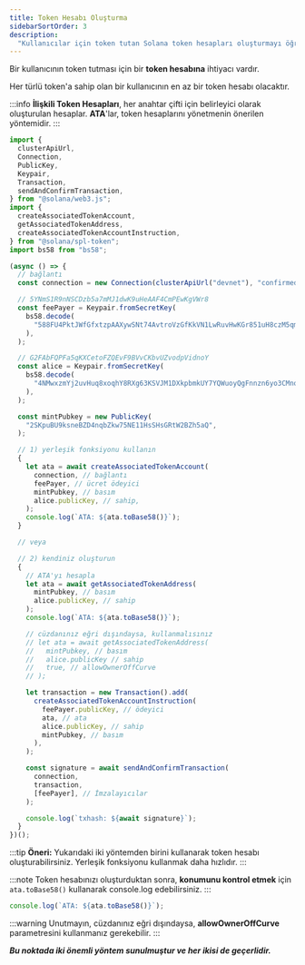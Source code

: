 ```yaml
---
title: Token Hesabı Oluşturma
sidebarSortOrder: 3
description:
  "Kullanıcılar için token tutan Solana token hesapları oluşturmayı öğrenin."
---
```


Bir kullanıcının token tutması için bir **token hesabına** ihtiyacı vardır.

Her türlü token'a sahip olan bir kullanıcının en az bir token hesabı olacaktır.

:::info
**İlişkili Token Hesapları**, her anahtar çifti için belirleyici olarak oluşturulan hesaplar. **ATA**'lar, token hesaplarını yönetmenin önerilen yöntemidir.
:::

```typescript filename="ata.ts"
import {
  clusterApiUrl,
  Connection,
  PublicKey,
  Keypair,
  Transaction,
  sendAndConfirmTransaction,
} from "@solana/web3.js";
import {
  createAssociatedTokenAccount,
  getAssociatedTokenAddress,
  createAssociatedTokenAccountInstruction,
} from "@solana/spl-token";
import bs58 from "bs58";

(async () => {
  // bağlantı
  const connection = new Connection(clusterApiUrl("devnet"), "confirmed");

  // 5YNmS1R9nNSCDzb5a7mMJ1dwK9uHeAAF4CmPEwKgVWr8
  const feePayer = Keypair.fromSecretKey(
    bs58.decode(
      "588FU4PktJWfGfxtzpAAXywSNt74AvtroVzGfKkVN1LwRuvHwKGr851uH8czM5qm4iqLbs1kKoMKtMJG4ATR7Ld2",
    ),
  );

  // G2FAbFQPFa5qKXCetoFZQEvF9BVvCKbvUZvodpVidnoY
  const alice = Keypair.fromSecretKey(
    bs58.decode(
      "4NMwxzmYj2uvHuq8xoqhY8RXg63KSVJM1DXkpbmkUY7YQWuoyQgFnnzn6yo3CMnqZasnNPNuAT2TLwQsCaKkUddp",
    ),
  );

  const mintPubkey = new PublicKey(
    "2SKpuBU9ksneBZD4nqbZkw75NE11HsSHsGRtW2BZh5aQ",
  );

  // 1) yerleşik fonksiyonu kullanın
  {
    let ata = await createAssociatedTokenAccount(
      connection, // bağlantı
      feePayer, // ücret ödeyici
      mintPubkey, // basım
      alice.publicKey, // sahip,
    );
    console.log(`ATA: ${ata.toBase58()}`);
  }

  // veya

  // 2) kendiniz oluşturun
  {
    // ATA'yı hesapla
    let ata = await getAssociatedTokenAddress(
      mintPubkey, // basım
      alice.publicKey, // sahip
    );
    console.log(`ATA: ${ata.toBase58()}`);

    // cüzdanınız eğri dışındaysa, kullanmalısınız
    // let ata = await getAssociatedTokenAddress(
    //   mintPubkey, // basım
    //   alice.publicKey // sahip
    //   true, // allowOwnerOffCurve
    // );

    let transaction = new Transaction().add(
      createAssociatedTokenAccountInstruction(
        feePayer.publicKey, // ödeyici
        ata, // ata
        alice.publicKey, // sahip
        mintPubkey, // basım
      ),
    );

    const signature = await sendAndConfirmTransaction(
      connection,
      transaction,
      [feePayer], // İmzalayıcılar
    );

    console.log(`txhash: ${await signature}`);
  }
})();
```

:::tip
**Öneri:** Yukarıdaki iki yöntemden birini kullanarak token hesabı oluşturabilirsiniz. Yerleşik fonksiyonu kullanmak daha hızlıdır.
:::

:::note
Token hesabınızı oluşturduktan sonra, **konumunu kontrol etmek** için `ata.toBase58()` kullanarak console.log edebilirsiniz.
::: 

```typescript
console.log(`ATA: ${ata.toBase58()}`);
``` 

:::warning
Unutmayın, cüzdanınız eğri dışındaysa, **allowOwnerOffCurve** parametresini kullanmanız gerekebilir.
:::

***Bu noktada iki önemli yöntem sunulmuştur ve her ikisi de geçerlidir.***